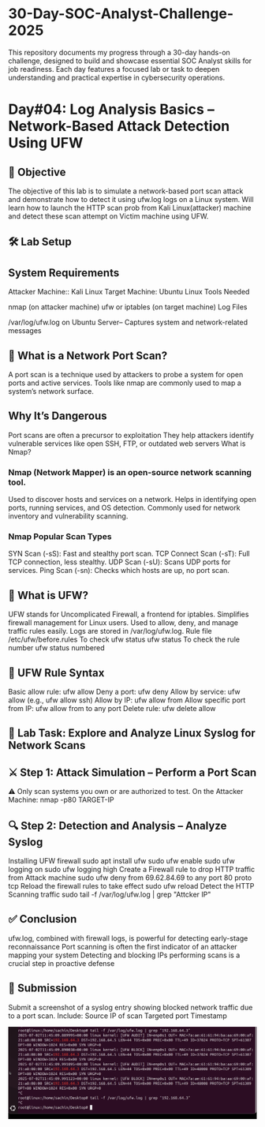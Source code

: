 # 30-Day-SOC-Analyst-Challenge-2025
This repository documents my progress through a 30-day hands-on challenge, designed to build and showcase essential SOC Analyst skills for job readiness. Each day features a focused lab or task to deepen understanding and practical expertise in cybersecurity operations.

# Day#04: Log Analysis Basics – Network-Based Attack Detection Using UFW

## 🎯 Objective

The objective of this lab is to simulate a network-based port scan attack and demonstrate how to detect it using ufw.log logs on a Linux system. Will learn how to launch the HTTP scan prob from Kali Linux(attacker) machine and detect these scan attempt on Victim machine using UFW.


## 🛠️ Lab Setup

## System Requirements

Attacker Machine:: Kali Linux
Target Machine: Ubuntu Linux
Tools Needed

nmap (on attacker machine)
ufw or iptables (on target machine)
Log Files

/var/log/ufw.log on Ubuntu Server– Captures system and network-related messages

## 🧠 What is a Network Port Scan?
A port scan is a technique used by attackers to probe a system for open ports and active services. Tools like nmap are commonly used to map a system’s network surface.

## Why It’s Dangerous
Port scans are often a precursor to exploitation
They help attackers identify vulnerable services like open SSH, FTP, or outdated web servers
What is Nmap?

### Nmap (Network Mapper) is an open-source network scanning tool.
Used to discover hosts and services on a network.
Helps in identifying open ports, running services, and OS detection.
Commonly used for network inventory and vulnerability scanning.

### Nmap Popular Scan Types
SYN Scan (-sS): Fast and stealthy port scan.
TCP Connect Scan (-sT): Full TCP connection, less stealthy.
UDP Scan (-sU): Scans UDP ports for services.
Ping Scan (-sn): Checks which hosts are up, no port scan.

## 🔐 What is UFW?
UFW stands for Uncomplicated Firewall, a frontend for iptables.
Simplifies firewall management for Linux users.
Used to allow, deny, and manage traffic rules easily.
Logs are stored in /var/log/ufw.log.
Rule file /etc/ufw/before.rules
To check ufw status ufw status
To check the rule number ufw status numbered

## 🧾 UFW Rule Syntax
Basic allow rule: ufw allow
Deny a port: ufw deny
Allow by service: ufw allow (e.g., ufw allow ssh)
Allow by IP: ufw allow from
Allow specific port from IP: ufw allow from to any port
Delete rule: ufw delete allow

## 🧪 Lab Task: Explore and Analyze Linux Syslog for Network Scans

## ⚔️ Step 1: Attack Simulation – Perform a Port Scan

⚠️ Only scan systems you own or are authorized to test.
On the Attacker Machine:
nmap -p80 TARGET-IP


## 🔍 Step 2: Detection and Analysis – Analyze Syslog
Installing UFW firewall
sudo apt install ufw
sudo ufw enable
sudo ufw logging on
sudo ufw logging high
Create a Firewall rule to drop HTTP traffic from Attack machine
sudo ufw deny from 69.62.84.69 to any port 80 proto tcp
Reload the firewall rules to take effect
sudo ufw reload
Detect the HTTP Scanning traffic
sudo tail -f /var/log/ufw.log | grep "Attcker IP"


## ✅ Conclusion
ufw.log, combined with firewall logs, is powerful for detecting early-stage reconnaissance
Port scanning is often the first indicator of an attacker mapping your system
Detecting and blocking IPs performing scans is a crucial step in proactive defense


## 📸 Submission

Submit a screenshot of a syslog entry showing blocked network traffic due to a port scan. Include:
Source IP of scan
Targeted port
Timestamp

![image alt](https://github.com/sachinpatil-soc/30-Day-SOC-Analyst-Challenge-2025/blob/b60284964a83a1231ecd8fc12e8698f2ef852046/Network-Based%20Attack%20Detection%20Using%20UFW.png)
